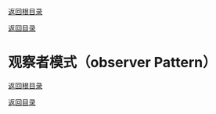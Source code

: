 [返回根目录](/README.md)

[返回目录](../README.md)

# 观察者模式（observer Pattern）







[返回根目录](/README.md)

[返回目录](../README.md)
